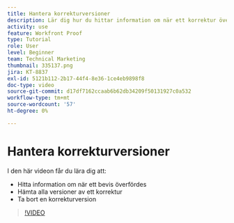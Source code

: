 ```yaml
---
title: Hantera korrekturversioner
description: Lär dig hur du hittar information om när ett korrektur överfördes, hämtar alla versioner av ett korrektur och tar bort en korrekturversion i  [!DNL  Workfront].
activity: use
feature: Workfront Proof
type: Tutorial
role: User
level: Beginner
team: Technical Marketing
thumbnail: 335137.png
jira: KT-8837
exl-id: 5121b112-2b17-44f4-8e36-1ce4eb9898f8
doc-type: video
source-git-commit: d17df7162ccaab6b62db34209f50131927c0a532
workflow-type: tm+mt
source-wordcount: '57'
ht-degree: 0%

---
```


# Hantera korrekturversioner

I den här videon får du lära dig att:

* Hitta information om när ett bevis överfördes
* Hämta alla versioner av ett korrektur
* Ta bort en korrekturversion

>[!VIDEO](https://video.tv.adobe.com/v/335137/?quality=12&learn=on&enablevpops)

<!--
## Learn more
* Manage proof versions
* Remove or archive a proof
* Summary for documents overview
-->
